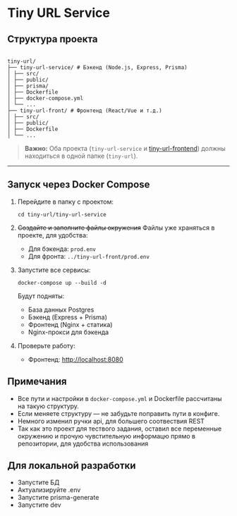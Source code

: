# Tiny URL Service

## Структура проекта

```

tiny-url/
├── tiny-url-service/ # Бэкенд (Node.js, Express, Prisma)
│ ├── src/
│ ├── public/
│ ├── prisma/
│ ├── Dockerfile
│ ├── docker-compose.yml
│ └── ...
├── tiny-url-front/ # Фронтенд (React/Vue и т.д.)
│ ├── src/
│ ├── public/
│ ├── Dockerfile
│ └── ...

```

> **Важно:**
> Оба проекта (`tiny-url-service` и [tiny-url-frontend](https://github.com/Lakovshchikov/tiny-url-front)) должны находиться в одной папке (`tiny-url`).

---

## Запуск через Docker Compose

1. Перейдите в папку с проектом:

   ```
   cd tiny-url/tiny-url-service
   ```

2. ~~Создайте и заполните файлы окружения~~ Файлы уже храняться в проекте, для удобства:

   - Для бэкенда: `prod.env`
   - Для фронта: `../tiny-url-front/prod.env`

3. Запустите все сервисы:

   ```
   docker-compose up --build -d
   ```

   Будут подняты:

   - База данных Postgres
   - Бэкенд (Express + Prisma)
   - Фронтенд (Nginx + статика)
   - Nginx-прокси для бэкенда

4. Проверьте работу:
   - Фронтенд: <http://localhost:8080>

## Примечания

- Все пути и настройки в `docker-compose.yml` и Dockerfile рассчитаны на такую структуру.
- Если меняете структуру — не забудьте поправить пути в конфиге.
- Немного изменил ручки api, для большего соотвествия REST
- Так как это проект для тествого задания, оставил все переменные окружению и прочую чувстительную информацю прямо в репозитории, для удобства использования

## Для локальной разработки

- Запустите БД
- Актуализируйте .env
- Запустите prisma-generate
- Запустите dev

